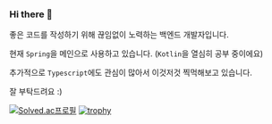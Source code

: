### Hi there 👋
좋은 코드를 작성하기 위해 끊임없이 노력하는 백엔드 개발자입니다.

현재 `Spring`을 메인으로 사용하고 있습니다. (`Kotlin`을 열심히 공부 중이에요)

추가적으로 `Typescript`에도 관심이 많아서 이것저것 찍먹해보고 있습니다.
 
잘 부탁드려요 :)

[![Solved.ac프로필](http://mazassumnida.wtf/api/v2/generate_badge?boj=myc228)](https://solved.ac/myc228)
[![trophy](https://github-profile-trophy.vercel.app/?username=octoping925&row=1&column=7)](https://github.com/ryo-ma/github-profile-trophy)

<!--
**Octoping925/octoping925** is a ✨ _special_ ✨ repository because its `README.md` (this file) appears on your GitHub profile.

Here are some ideas to get you started:

- 🔭 I’m currently working on ...
- 🌱 I’m currently learning ...
- 👯 I’m looking to collaborate on ...
- 🤔 I’m looking for help with ...
- 💬 Ask me about ...
- 📫 How to reach me: ...
- 😄 Pronouns: ...
- ⚡ Fun fact: ...
-->
